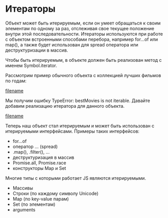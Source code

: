  # Итераторы

 Объект может быть итерируемым, если он умеет обращаться к своим элементам по одному за раз, отслеживая свое текущее положение внутри этой последовательности. Итераторы используются при работе с объектом встроенными способами перебора, например for...of или map(), а также будет использован для spread оператора или деструктуризации в массив.

 Чтобы быть итерируемым, в объекте должен быть реализован метод с именем Symbol.iterator.

Рассмотрим пример обычного объекта с коллекцией лучших фильмов по годам:

[filename](iterators.js ':include :type=code :fragment=badExample') 

Мы получим ошибку TypeError: bestMovies is not iterable. Давайте добавим реализацию итератора для данного объекта.

[filename](iterators.js ':include :type=code :fragment=iterableExample') 

Теперь наш объект стал итерируемым и может быть использован с итерируемыми интерфейсами. Примеры таких интерфейсов:
* for...of
* оператор ... (spread)
* .map(), .filter(), ...
* деструктуризация в массив
* Promise.all, Promise.race
* конструкторы Map и Set

Многие типы с которыми работает JS являются итерируемыми.
* Массивы
* Строки (по каждому символу Unicode)
* Map (по key-value парам)
* Set (по элементам)
* arguments